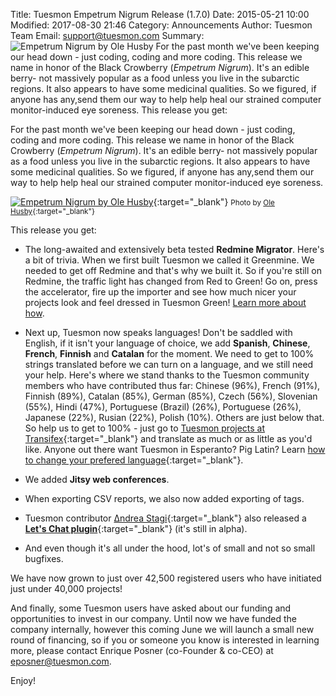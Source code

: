 Title: Tuesmon Empetrum Nigrum Release (1.7.0)
Date: 2015-05-21 10:00
Modified: 2017-08-30 21:46
Category: Announcements
Author: Tuesmon Team
Email: support@tuesmon.com
Summary: ![Empetrum Nigrum by Ole Husby]({filename}/images/2015-05-21_changelog170/empetrum_nigrum-ole_husby.jpg) For the past month we've been keeping our head down - just coding, coding and more coding. This release we name in honor of the Black Crowberry (_Empetrum Nigrum_). It's an edible berry- not massively popular as a food unless you live in the subarctic regions. It also appears to have some medicinal qualities. So we figured, if anyone has any,send them our way to help help heal our strained computer monitor-induced eye soreness. This release you get:

For the past month we've been keeping our head down - just coding, coding and more coding. This release we name in honor of the Black Crowberry (_Empetrum Nigrum_). It's an edible berry- not massively popular as a food unless you live in the subarctic regions. It also appears to have some medicinal qualities. So we figured, if anyone has any,send them our way to help help heal our strained computer monitor-induced eye soreness.

[![Empetrum Nigrum by Ole Husby]({filename}/images/2015-05-21_changelog170/empetrum_nigrum-ole_husby.jpg)](https://www.flickr.com/photos/khianti/7986248369/in/photolist-6HkHQZ-8WQW44-2QQqkk-abUV5w-BGoAy-8WQakC-8Fp9Ky-629mWh-8WChZo-8Lp4Ap-2QQwrx-8WMwR6-5WFMhK-84LBCW-daHBpp-8AnnyZ-8oiV9p-aC1sFx-oyVaEp-fpbRHN "See photo at Ole Husby's profile in Flickr"){:target="_blank"}
<small>Photo by [Ole Husby](https://www.flickr.com/photos/khianti/ "See Ole's profile"){:target="_blank"}</small>

This release you get:

- The long-awaited and extensively beta tested **Redmine Migrator**. Here's a bit of trivia. When we first built Tuesmon we called it Greenmine. We needed to get off Redmine and that's why we built it. So if you're still on Redmine, the traffic light has changed from Red to Green! Go on, press the accelerator, fire up the importer and see how much nicer your projects look and feel dressed in Tuesmon Green! [Learn more about how](http://tuesmoncom.github.io/redmine-migrator/ "See Redmine Migrator support page").

- Next up, Tuesmon now speaks languages! Don't be saddled with English, if it isn't your language of choice, we add **Spanish**, **Chinese**, **French**, **Finnish** and **Catalan** for the moment. We need to get to 100% strings translated before we can turn on a language, and we still need your help. Here's where we stand thanks to the Tuesmon community members who have contributed thus far: Chinese (96%), French (91%), Finnish (89%), Catalan (85%), German (85%), Czech (56%), Slovenian (55%), Hindi (47%), Portuguese (Brazil) (26%), Portuguese (26%), Japanese (22%), Rusian (22%), Polish (10%). Others are just below that. So help us to get to 100% - just go to [Tuesmon projects at Transifex](https://www.transifex.com/organization/tuesmon-agile-llc/ "See Tuesmon projects at Transifex"){:target="_blank"} and translate as much or as little as you'd like. Anyone out there want Tuesmon in Esperanto? Pig Latin? Learn [how to change your prefered language](https://manage.tuesmon.com/support/frequently-asked-questions/can-i-use-tuesmon-in-my-language/ "See support page: 'Can I use Tuesmon in my language?'"){:target="_blank"}.

- We added **Jitsy web conferences**.

- When exporting CSV reports, we also now added exporting of tags.

- Tuesmon contributor [Δndrea Stagi](https://github.com/astagi "See Andrea's profile in GitHub"){:target="_blank"} also released a [**Let's Chat plugin**](https://github.com/tuesmoncom/tuesmon-contrib-letschat "See tuesmon-contrib-letschat repository in GitHub"){:target="_blank"} (it's still in alpha).

- And even though it's all under the hood, lot's of small and not so small bugfixes.

We have now grown to just over 42,500 registered users who have initiated just under 40,000 projects!

And finally, some Tuesmon users have asked about our funding and opportunities to invest in our company. Until now we have funded the company internally, however this coming June we will launch a small new round of financing, so if you or someone you know is interested in learning more, please contact Enrique Posner (co-Founder & co-CEO) at [eposner@tuesmon.com](mailto:eposner@tuesmon.com "Send mail to Enrique Posner").

Enjoy!
